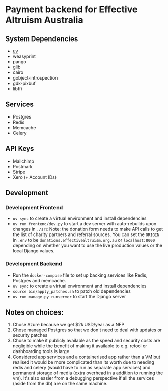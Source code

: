 # Payment backend for Effective Altruism Australia

## System Dependencies
* [uv](https://docs.astral.sh/uv)
* weasyprint
* pango
* glib
* cairo
* gobject-introspection
* gdk-pixbuf
* libffi

## Services
* Postgres
* Redis
* Memcache
* Celery

## API Keys
* Mailchimp
* Postmark
* Stripe
* Xero (+ Account IDs)

## Development

### Development Frontend
* `uv sync` to create a virtual environment and install dependencies
* `uv run frontend/dev.py` to start a dev server with auto-rebuilds upon changes in `./src`
Note: the donation form needs to make API calls to get the list of charity partners and referral sources. You can set the `ORIGIN` in `.env` to be `donations.effectivealtruism.org.au` or `localhost:8000` depending on whether you want to use the live production values or the local Django values.

### Development Backend
* Run the `docker-compose` file to set up backing services like Redis, Postgres and memcache.
* `uv sync` to create a virtual environment and install dependencies
* `source bin/apply_patches.sh` to patch old dependencies
* `uv run manage.py runserver` to start the Django server

## Notes on choices:
1. Chose Azure because we get $2k USD/year as a NFP
2. Chose managed Postgres so that we don't need to deal with updates or security patches
3. Chose to make it publicly available as the speed and security costs are negligible while the benefit of making it available to e.g. retool or dashboarding tools is large
4. Considered app services and a containerised app rather than a VM but realised it would be more complicated than its worth due to needing redis and celery (would have to run as separate app services) and permanent storage of media (extra overhead in a addition to running the vm). It's also easier from a debugging perspective if all the services (aside from the db) are on the same machine.
